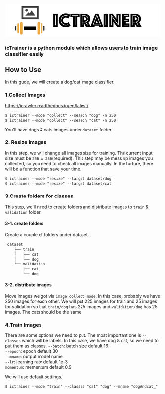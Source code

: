 <p align="center">
  <img width="auto" height="auto" src="https://github.com/koji/icTrainer/blob/master/top.png" style="border: none;
outline: none;">
</p>


### icTrainer is a python module which allows users to train image classifier easily

## How to Use
In this gude, we will create a dog/cat image classifier.
### 1.Collect Images
https://icrawler.readthedocs.io/en/latest/   

```
$ ictrainer --mode "collect" --search "dog" -n 250
$ ictrainer --mode "collect" --search "cat" -n 250
```
You'll have dogs & cats images under `dataset` folder.


### 2. Resize images
In this step, we will change all images size for training. The current input size must be `256 x 256`(required).
This step may be mess up images you collected, so you need to check all images manually. In the furture, there will be a function that save your time.  

```
$ ictrainer --mode "resize" --target dataset/dog
$ ictrainer --mode "resize" --target dataset/cat
```

### 3.Create folders for classes
This step, we'll need to create folders and distribute images to `train` & `validation` folder.

#### 3-1. create folders
Create a couple of folders under dataset.
```
 dataset
    ├── train
    │   ├── cat
    │   └── dog
    └── validation
        ├── cat
        └── dog
```

#### 3-2. distribute images
Move images we got via `image collect mode`. In this case, probably we have 250 images for each other.
We will put 225 images for train and 25 images for validation so that `train/dog` has 225 images and `validation/dog` has 25 images. The cats should be the same.

### 4.Train Images
There are some options we need to put. The most important one is `--classes` which will be labels. In this case, we have dog & cat, so we need to put them as classes.
`--batch`: batch size default 16        
`--epoch`: epoch default 30       
`--mname`: output model name      
`--lr`: learning rate default 1e-3       
`momentum`: mementum default 0.9     

We will use default settings.

```
$ ictrainer --mode "train" --classes "cat" "dog" --mname "dogAndcat_"
```
